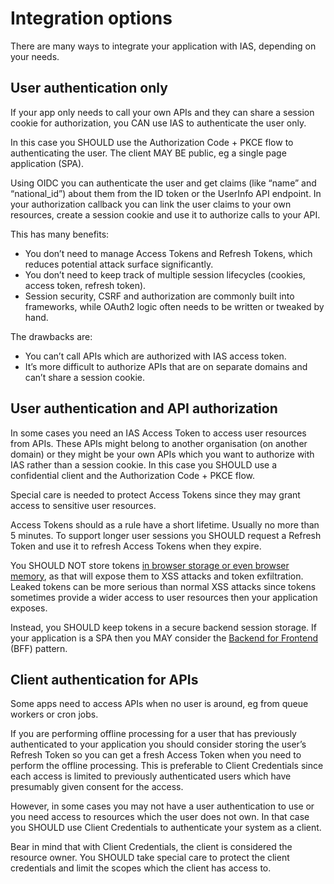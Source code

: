 # Integration options

There are many ways to integrate your application with IAS, depending on your needs.

## User authentication only

If your app only needs to call your own APIs and they can share a session cookie for authorization, you CAN use IAS to authenticate the user only.

In this case you SHOULD use the Authorization Code + PKCE flow to authenticating the user. The client MAY BE public, eg a single page application (SPA).

Using OIDC you can authenticate the user and get claims (like “name” and “national_id”) about them from the ID token or the UserInfo API endpoint. In your authorization callback you can link the user claims to your own resources, create a session cookie and use it to authorize calls to your API.

This has many benefits:

- You don’t need to manage Access Tokens and Refresh Tokens, which reduces potential attack surface significantly.
- You don’t need to keep track of multiple session lifecycles (cookies, access token, refresh token).
- Session security, CSRF and authorization are commonly built into frameworks, while OAuth2 logic often needs to be written or tweaked by hand.

The drawbacks are:

- You can’t call APIs which are authorized with IAS access token.
- It’s more difficult to authorize APIs that are on separate domains and can’t share a session cookie.

## User authentication and API authorization

In some cases you need an IAS Access Token to access user resources from APIs. These APIs might belong to another organisation (on another domain) or they might be your own APIs which you want to authorize with IAS rather than a session cookie. In this case you SHOULD use a confidential client and the Authorization Code + PKCE flow.

Special care is needed to protect Access Tokens since they may grant access to sensitive user resources.

Access Tokens should as a rule have a short lifetime. Usually no more than 5 minutes. To support longer user sessions you SHOULD request a Refresh Token and use it to refresh Access Tokens when they expire.

You SHOULD NOT store tokens [in browser storage or even browser memory](https://medium.com/@benjamin.botto/secure-access-token-storage-with-single-page-applications-part-1-9536b0021321), as that will expose them to XSS attacks and token exfiltration. Leaked tokens can be more serious than normal XSS attacks since tokens sometimes provide a wider access to user resources then your application exposes.

Instead, you SHOULD keep tokens in a secure backend session storage. If your application is a SPA then you MAY consider the [Backend for Frontend](https://docs.duendesoftware.com/identityserver/v5/bff/overview/) (BFF) pattern.

## Client authentication for APIs

Some apps need to access APIs when no user is around, eg from queue workers or cron jobs.

If you are performing offline processing for a user that has previously authenticated to your application you should consider storing the user’s Refresh Token so you can get a fresh Access Token when you need to perform the offline processing. This is preferable to Client Credentials since each access is limited to previously authenticated users which have presumably given consent for the access.

However, in some cases you may not have a user authentication to use or you need access to resources which the user does not own. In that case you SHOULD use Client Credentials to authenticate your system as a client.

Bear in mind that with Client Credentials, the client is considered the resource owner. You SHOULD take special care to protect the client credentials and limit the scopes which the client has access to.
